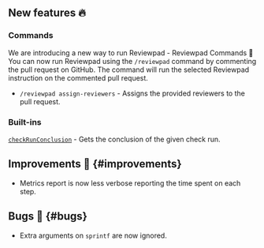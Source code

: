 ## New features :fire:

### Commands

We are introducing a new way to run Reviewpad - Reviewpad Commands 🎉 You can now run Reviewpad using the `/reviewpad` command by commenting the pull request on GitHub. The command will run the selected Reviewpad instruction on the commented pull request.

- `/reviewpad assign-reviewers` - Assigns the provided reviewers to the pull request.

### Built-ins

[`checkRunConclusion`](/guides/built-ins#checkrunconclusion) - Gets the conclusion of the given check run.

## Improvements :rocket: {#improvements}

- Metrics report is now less verbose reporting the time spent on each step.

## Bugs :bug: {#bugs}

- Extra arguments on `sprintf` are now ignored.
